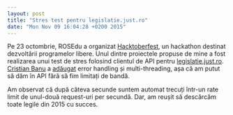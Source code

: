 ```yaml
---
layout: post
title: "Stres test pentru legislatie.just.ro"
date: "Mon Nov 09 16:04:28 +0200 2015"
---
```


Pe 23 octombrie, ROSEdu a organizat [Hacktoberfest](https://www.facebook.com/events/1031851323569615/), un hackathon destinat dezvoltării programelor libere. Unul dintre proiectele propuse de mine a fost realizarea unui test de stres folosind clientul de API pentru [legislatie.just.ro](https://github.com/govro/legislatie-just-python-soap-client). [Cristian Banu](https://github.com/cbanu96) a [adăugat](https://github.com/govro/legislatie-just-python-soap-client/pull/2) error handling și multi-threading, așa că am putut să dăm în API fără să fim limitați de bandă.

Am observat că după câteva secunde suntem automat trecuți într-un rate limit de unul-două request-uri per secundă. Dar, am reușit să descărcăm toate legile din 2015 cu succes.
